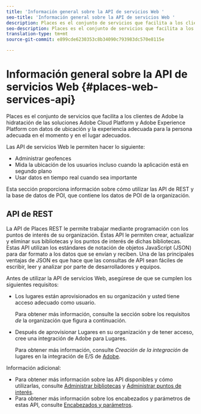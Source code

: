 ```yaml
---
title: 'Información general sobre la API de servicios Web '
seo-title: 'Información general sobre la API de servicios Web '
description: Places es el conjunto de servicios que facilita a los clientes de Adobe la hidratación de las soluciones Adobe Experience Cloud y Adobe Experience Platform con datos de ubicación y la experiencia adecuada para la persona adecuada en el momento y en el lugar adecuados.
seo-description: Places es el conjunto de servicios que facilita a los clientes de Adobe la hidratación de las soluciones Adobe Experience Cloud y Adobe Experience Platform con datos de ubicación y la experiencia adecuada para la persona adecuada en el momento y en el lugar adecuados.
translation-type: tm+mt
source-git-commit: e899cde6230353c8b34090c793983dc570e8115e

---
```



# Información general sobre la API de servicios Web {#places-web-services-api}

Places es el conjunto de servicios que facilita a los clientes de Adobe la hidratación de las soluciones Adobe Cloud Platform y Adobe Experience Platform con datos de ubicación y la experiencia adecuada para la persona adecuada en el momento y en el lugar adecuados.

Las API de servicios Web le permiten hacer lo siguiente:

* Administrar geofences
* Mida la ubicación de los usuarios incluso cuando la aplicación está en segundo plano
* Usar datos en tiempo real cuando sea importante

Esta sección proporciona información sobre cómo utilizar las API de REST y la base de datos de POI, que contiene los datos de POI de la organización.

## API de REST

La API de Places REST le permite trabajar mediante programación con los puntos de interés de su organización. Estas API le permiten crear, actualizar y eliminar sus bibliotecas y los puntos de interés de dichas bibliotecas. Estas API utilizan los estándares de notación de objetos JavaScript (JSON) para dar formato a los datos que se envían y reciben. Una de las principales ventajas de JSON es que hace que las consultas de API sean fáciles de escribir, leer y analizar por parte de desarrolladores y equipos.

Antes de utilizar la API de servicios Web, asegúrese de que se cumplen los siguientes requisitos:

* Los lugares están aprovisionados en su organización y usted tiene acceso adecuado como usuario.

   Para obtener más información, consulte la sección sobre los requisitos *de* la organización que figura a continuación.

* Después de aprovisionar Lugares en su organización y de tener acceso, cree una integración de Adobe para Lugares.

   Para obtener más información, consulte *Creación de la integración* de lugares en la integración de E/S de [Adobe](/help/web-service-api/adobe-i-o-integration.md).

Información adicional:

* Para obtener más información sobre las API disponibles y cómo utilizarlas, consulte [Administrar bibliotecas](/help/web-service-api/api-usage/manage-libraries/manage-libraries.md) y [Administrar puntos de interés](/help/web-service-api/api-usage/manage-pois/manage-pois.md).
* Para obtener más información sobre los encabezados y parámetros de estas API, consulte [Encabezados y parámetros](/help/web-service-api/api-usage/headers-and-parameters.md).